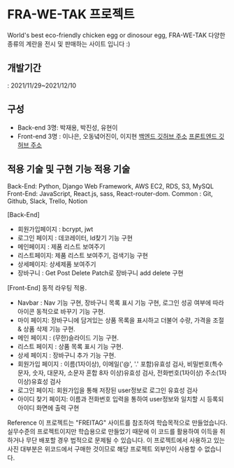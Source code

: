 # FRA-WE-TAK 프로젝트
World's best eco-friendly chicken egg or dinosour egg, FRA-WE-TAK
다양한 종류의 계란을 전시 및 판매하는 사이트 입니다 :)


## 개발기간
: 2021/11/29~2021/12/10

## 구성
- Back-end 3명: 박재용, 박진성, 유현이
- Front-end 3명 : 이나은, 오동녘어진이, 이지현
<a href='https://github.com/wecode-bootcamp-korea/27-1st-FRA-WE-TAK-backend'>백엔드 깃허브 주소</a>
<a href='https://github.com/wecode-bootcamp-korea/27-1st-FRA-WE-TAK-frontend'>프론트엔드 깃허브 주소</a>

## 적용 기술 및 구현 기능 적용 기술
Back-End: Python, Django Web Framework, AWS EC2, RDS, S3, MySQL
Front-End: JavaScript, React.js, sass, React-router-dom.
Common : Git, Github, Slack, Trello, Notion

[Back-End]

- 회원가입페이지 : bcrypt, jwt
- 로그인 페이지  : 데코레이터, Id찾기 기능 구현
- 메인페이지 : 제품 리스트 보여주기
- 리스트페이지: 제품 리스트 보여주기, 검색기능 구현
- 상세페이지: 상세제품 보여주기
- 장바구니 : Get Post Delete Patch로 장바구니 add delete 구현

[Front-End]
동적 라우팅 적용.

- Navbar : Nav 기능 구현, 장바구니 목록 표시 기능 구현, 로그인 성공 여부에 따라 아이콘 동적으로 바꾸기 기능 구현.
- 마이 페이지: 장바구니에 담겨있는 상품 목록을 표시하고 더불어 수량, 가격을 조절 & 상품 삭제 기능 구현.
- 메인 페이지 : (무한)슬라이드 기능 구현.
- 리스트 페이지 : 상품 목록 표시 기능 구현.
- 상세 페이지 : 장바구니 추가 기능 구현.
- 회원가입 페이지 :  이름(1자이상), 이메일('@', '.' 포함)유효성 검사, 비밀번호(특수문자, 숫자, 대문자, 소문자 혼합 8자 이상)유효성 검사, 전화번호(1자이상) 주소(1자이상)유효성 검사
- 로그인 페이지: 회원가입을 통해 저장된 user정보로 로그인 유효성 검사
- 아이디 찾기 페이지: 이름과 전화번호 입력을 통하여 user정보와 일치할 시 등록되 아이디 화면에 출력 구현

Reference 이 프로젝트는 "FREITAG" 사이트를 참조하여 학습목적으로 만들었습니다. 실무수준의 프로젝트이지만 학습용으로 만들었기 때문에 이 코드를 활용하여 이득을 취하거나 무단 배포할 경우 법적으로 문제될 수 있습니다. 이 프로젝트에서 사용하고 있는 사진 대부분은 위코드에서 구매한 것이므로 해당 프로젝트 외부인이 사용할 수 없습니다.
